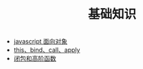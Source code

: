 <h1 align="center" style="margin: 30px 0 35px;">基础知识</h1>

- [javascript 面向对象](/基础知识/面向对象.html)
- [this、bind、call、apply](/基础知识/this、bind、call、apply.html)
- [闭包和高阶函数](/基础知识/闭包和高阶函数.html)
